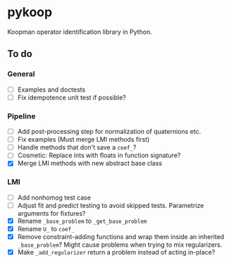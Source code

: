 # pykoop

Koopman operator identification library in Python.

## To do

### General

- [ ] Examples and doctests
- [ ] Fix idempotence unit test if possible?

### Pipeline

- [ ] Add post-processing step for normalization of quaternions etc.
- [ ] Fix examples (Must merge LMI methods first)
- [ ] Handle methods that don't save a `coef_`?
- [ ] Cosmetic: Replace ints with floats in function signature?
- [x] Merge LMI methods with new abstract base class

### LMI

- [ ] Add nonhomog test case
- [ ] Adjust fit and predict testing to avoid skipped tests. Parametrize
  arguments for fixtures?
- [x] Rename `_base_problem` to `_get_base_problem`
- [x] Rename `U_` to `coef_`
- [x] Remove constraint-adding functions and wrap them inside an inherited
  `_base_problem`? Might cause problems when trying to mix regularizers.
- [x] Make `_add_regularizer` return a problem instead of acting in-place?

